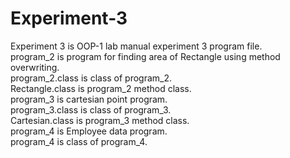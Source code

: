 # Experiment-3
Experiment 3 is OOP-1 lab manual experiment 3 program file.<br>
program_2 is program for finding area of Rectangle using method overwriting.<br>
program_2.class is class of program_2.<br>
Rectangle.class is program_2 method class.<br>
program_3 is cartesian point program.<br>
program_3.class is class of program_3. <br>
Cartesian.class is program_3 method class.<br>
program_4 is Employee data program.<br>
program_4 is class of program_4.<br>
